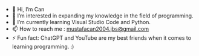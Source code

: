 - 👋 Hi, I’m Can
- 👀 I’m interested in expanding my knowledge in the field of programming.
- 🌱 I’m currently learning Visual Studio Code and Python.
- 📫 How to reach me : mustafacan2004.jbs@gmail.com   
- ⚡ Fun fact: ChatGPT and YouTube are my best friends when it comes to learning programming. :)

